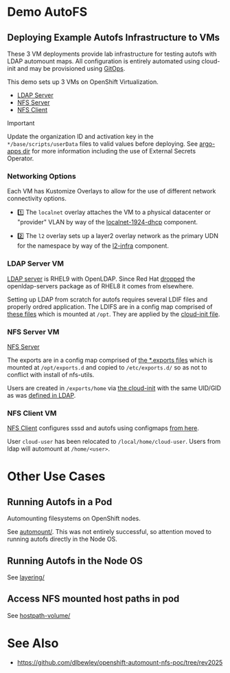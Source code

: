 # Demo AutoFS

## Deploying Example Autofs Infrastructure to VMs

These 3 VM deployments provide lab infrastructure for testing autofs with LDAP automount maps. All configuration is entirely automated using cloud-init and may be provisioned using [GitOps](argo-apps/).

This demo sets up 3 VMs on OpenShift Virtualization.

* [LDAP Server](ldap/)
* [NFS Server](nfs/)
* [NFS Client](client/)

> [!IMPORTANT]
> Update the organization ID and activation key in the `*/base/scripts/userData` files to valid values before deploying.  See [argo-apps dir](argo-apps/readme.md) for more information including the use of External Secrets Operator.

### Networking Options

Each VM has Kustomize Overlays to allow for the use of different network connectivity options.

* 1️⃣ The `localnet` overlay attaches the VM to a physical datacenter or "provider" VLAN by way of the [localnet-1924-dhcp](components/localnet-1924-dhcp/) component.

* 2️⃣ The `l2` overlay sets up a layer2 overlay network as the primary UDN for the namespace by way of the [l2-infra](components/l2-infra/) component.

### LDAP Server VM

[LDAP server](ldap/base/kustomization.yaml) is RHEL9 with OpenLDAP. Since Red Hat [dropped](https://access.redhat.com/solutions/3816971) the openldap-servers package as of RHEL8 it comes from elsewhere.

Setting up LDAP from scratch for autofs requires several LDIF files and properly ordred application.
The LDIFS are in a config map comprised of [these files](ldap/base/scripts/) which is mounted at `/opt`.
They are applied by the [cloud-init file](ldap/base/scripts/userData).

### NFS Server VM

[NFS Server](nfs/base/kustomization.yaml)

The exports are in a config map comprised of [the *.exports files](nfs/base/scripts/) which is mounted at `/opt/exports.d` and copied to `/etc/exports.d/` so as not to conflict with install of nfs-utils.

Users are created in `/exports/home` via [the cloud-init](nfs/base/scripts/userData) with the same UID/GID as was [defined in LDAP](ldap/base/scripts/users.ldif).

### NFS Client VM

[NFS Client](client/base/kustomization.yaml) configures sssd and autofs using configmaps [from here](client/base/scripts/).

User `cloud-user` has been relocated to `/local/home/cloud-user`. Users from ldap will automount at `/home/<user>`.


# Other Use Cases

## Running Autofs in a Pod

Automounting filesystems on OpenShift nodes.

See [automount/](automount/). This was not entirely successful, so attention moved to running autofs directly in the Node OS.

## Running Autofs in the Node OS

See [layering/](layering/)

## Access NFS mounted host paths in pod

See [hostpath-volume/](hostpath-volume/)

# See Also

* https://github.com/dlbewley/openshift-automount-nfs-poc/tree/rev2025